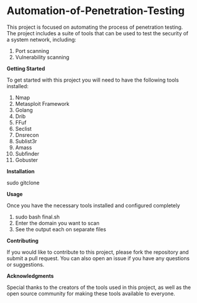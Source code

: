 # Automation-of-Penetration-Testing

This project is focused on automating the process of penetration testing. The project includes a suite of tools that can be used to test the security of a system  network, including:
1. Port scanning
2. Vulnerability scanning

**Getting Started** 


To get started with this project you will need to have the following tools installed:
1. Nmap
2. Metasploit Framework
3. Golang
4. Drib
5. FFuf
6. Seclist
7. Dnsrecon 
8. Sublist3r
9. Amass
10. Subfinder
11. Gobuster


**Installation**

sudo gitclone

**Usage**

Once you have the necessary tools installed and configured completely 
1. sudo bash final.sh
2. Enter the domain you want to scan 
3. See the output each on separate files

**Contributing** 

If you would like to contribute to this project, please fork the repository and submit a pull request. You can also open an issue if you have any questions or suggestions.

**Acknowledgments**

Special thanks to the creators of the tools used in this project, as well as the open source community for making these tools available to everyone.
